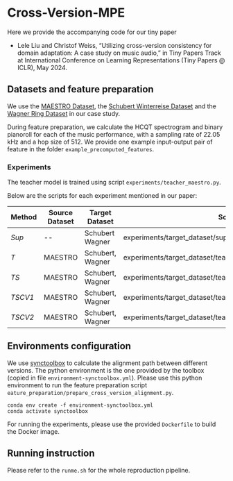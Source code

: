 # Cross-Version-MPE

Here we provide the accompanying code for our tiny paper 

- Lele Liu and Christof Weiss, “Utilizing cross-version consistency for domain adaptation: A case study on music audio,” in Tiny Papers Track at International Conference on Learning Representations (Tiny Papers @ ICLR), May 2024.

## Datasets and feature preparation

We use the [MAESTRO Dataset](https://magenta.tensorflow.org/datasets/maestro), the [Schubert Winterreise Dataset](https://zenodo.org/records/3968389) and the [Wagner Ring Dataset](https://zenodo.org/records/7672157) in our case study. 

During feature preparation, we calculate the HCQT spectrogram and binary pianoroll for each of the music performance, with a sampling rate of 22.05 kHz and a hop size of 512. We provide one example input-output pair of feature in the folder `example_precomputed_features`.

### Experiments

The teacher model is trained using script `experiments/teacher_maestro.py`.

Below are the scripts for each experiment mentioned in our paper:

| Method    | Source Dataset    | Target Dataset    | Script                                                           |
| --------- | ----------------- | ----------------- | ---------------------------------------------------------------- |
| *Sup*     | --                | Schubert  Wagner  | experiments/target_dataset/supervised.py                         |
| *T*       | MAESTRO           | Schubert, Wagner  | experiments/target_dataset/teacher.py                            |
| *TS*      | MAESTRO           | Schubert, Wagner  | experiments/target_dataset/teacher_student.py                    |
| *TSCV1*   | MAESTRO           | Schubert, Wagner  | experiments/target_dataset/teacher_student_cross_version_1.py    |
| *TSCV2*   | MAESTRO           | Schubert, Wagner  | experiments/target_dataset/teacher_student_cross_version_2.py    |

## Environments configuration

We use [synctoolbox](https://github.com/meinardmueller/synctoolbox) to calculate the alignment path between different versions. The python environment is the one provided by the toolbox (copied in file `environment-synctoolbox.yml`). Please use this python environment to run the feature preparation script `eature_preparation/prepare_cross_version_alignment.py`.

    conda env create -f environment-synctoolbox.yml
    conda activate synctoolbox

For running the experiments, please use the provided `Dockerfile` to build the Docker image.

## Running instruction

Please refer to the `runme.sh` for the whole reproduction pipeline.